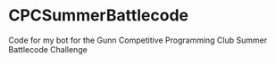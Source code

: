 # CPCSummerBattlecode
Code for my bot for the Gunn Competitive Programming Club Summer Battlecode Challenge
